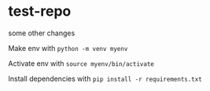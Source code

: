 # test-repo

some other changes

Make env with `python -m venv myenv`

Activate env with `source myenv/bin/activate`

Install dependencies with `pip install -r requirements.txt`
